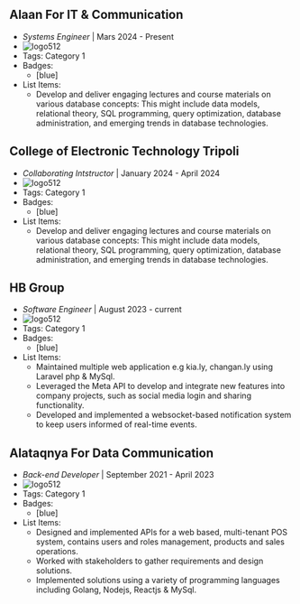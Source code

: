 ## Alaan For IT & Communication
- *Systems Engineer* | Mars 2024 - Present
- ![logo512](https://media.licdn.com/dms/image/D4D0BAQEAJi-C7o_k5g/company-logo_200_200/0/1716481953759/alaancompany_logo?e=1730937600&v=beta&t=nuQtxC1h3AVElnBvzQ7kwkuy4jF1D-3dCZX9EjX1a7M)
- Tags: Category 1
- Badges:
  -  [blue]
- List Items:
  - Develop and deliver engaging lectures and course materials on various database concepts: This might include data models, relational theory, SQL programming, query optimization, database administration, and emerging trends in database technologies.


## College of Electronic Technology Tripoli
- *Collaborating Intstructor* | January 2024 - April 2024
- ![logo512](https://media.licdn.com/dms/image/D4E0BAQGOnakHCicB3Q/company-logo_200_200/0/1682859128737/college_of_electronic_technology____logo?e=1730937600&v=beta&t=vp8X0Qkcr6cDd9I2Hni5nlyHqBerbAjsfGcJLGjJe9U)
- Tags: Category 1
- Badges:
  -  [blue]
- List Items:
  - Develop and deliver engaging lectures and course materials on various database concepts: This might include data models, relational theory, SQL programming, query optimization, database administration, and emerging trends in database technologies.

## HB Group
- *Software Engineer* | August 2023 - current
- ![logo512](https://external-content.duckduckgo.com/iu/?u=https%3A%2F%2Fmedia-exp1.licdn.com%2Fdms%2Fimage%2FC560BAQH2Q1f-ODeBqA%2Fcompany-logo_200_200%2F0%2F1519884794596%3Fe%3D2159024400%26v%3Dbeta%26t%3Daomg_3o6-hX0vM2DXPXnisJDsPnOyMwklIyBr2Q956E&f=1&nofb=1&ipt=73738bc0093eb5e7b81bc44cfb13d32e2cfc6bbcd8c248c2c30e3729d09aa28e&ipo=images)
- Tags: Category 1
- Badges:
  -  [blue]
- List Items:
  - Maintained multiple web application e.g kia.ly, changan.ly using Laravel php & MySql.
  - Leveraged the Meta API to develop and integrate new features into company projects, such as social media login and sharing functionality.
  - Developed and implemented a websocket-based notification system to keep users informed of real-time events.

## Alataqnya For Data Communication
- *Back-end Developer* | September 2021 - April 2023
- ![logo512](assets/altaqnya_logo.jpeg)
- Tags: Category 1
- Badges:
  -  [blue]
- List Items:
  - Designed and implemented APIs for a web based, multi-tenant POS system, contains users and roles management, products and sales
operations.
  - Worked with stakeholders to gather requirements and design solutions.
  - Implemented solutions using a variety of programming languages including Golang, Nodejs, Reactjs & MySql.
